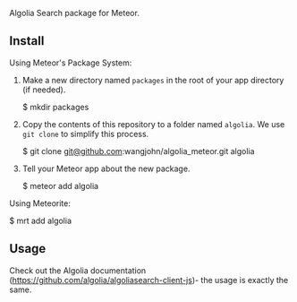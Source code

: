 Algolia Search package for Meteor.

## Install

Using Meteor's Package System:

1. Make a new directory named `packages` in the root of your app directory (if needed).

    $ mkdir packages

2. Copy the contents of this repository to a folder named `algolia`. We use `git clone` to simplify this process.

    $ git clone git@github.com:wangjohn/algolia_meteor.git algolia

3. Tell your Meteor app about the new package.

    $ meteor add algolia

Using Meteorite:

  $ mrt add algolia

## Usage

Check out the Algolia documentation (<https://github.com/algolia/algoliasearch-client-js>)- the usage is exactly the same.
